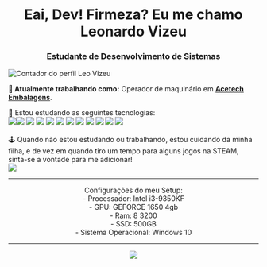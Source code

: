 <h1 align="center">Eai, Dev! Firmeza? Eu me chamo Leonardo Vizeu</h1>
<h3 align="center">Estudante de Desenvolvimento de Sistemas</h3>

<p align="left"> <img src="https://komarev.com/ghpvc/?username=leovizeu" alt="Contador do perfil Leo Vizeu" /> </p>

**💼 Atualmente trabalhando como:** Operador de maquinário em <a href="https://acetech.com.br" target="_blank"><b>Acetech Embalagens</b></a>.

📝 Estou estudando as seguintes tecnologias: <br>
<img src="https://img.shields.io/badge/Java-ED8B00?style=for-the-badge&logo=java&logoColor=white"/><img src="https://img.shields.io/badge/HTML5-E34F26?style=for-the-badge&logo=html5&logoColor=white" /> <img src="https://img.shields.io/badge/CSS3-1572B6?style=for-the-badge&logo=css3&logoColor=white" /> <img src="https://img.shields.io/badge/JavaScript-323330?style=for-the-badge&logo=javascript&logoColor=F7DF1E"/> <img src="https://img.shields.io/badge/Angular-DD0031?style=for-the-badge&logo=angular&logoColor=white"/> <img src="https://img.shields.io/badge/Sass-CC6699?style=for-the-badge&logo=sass&logoColor=white" /> <img src= "https://img.shields.io/badge/Bootstrap-563D7C?style=for-the-badge&logo=bootstrap&logoColor=white" /> <img src= "https://img.shields.io/badge/Spring_Boot-F2F4F9?style=for-the-badge&logo=spring-boot" /> <img src= "https://img.shields.io/badge/Docker-2CA5E0?style=for-the-badge&logo=docker&logoColor=white" /> <img src= "https://img.shields.io/badge/Git-F05032?style=for-the-badge&logo=git&logoColor=white" /> <img src= "https://img.shields.io/badge/Insomnia-5849be?style=for-the-badge&logo=Insomnia&logoColor=white" /> <img src= "https://img.shields.io/badge/MySQL-00000F?style=for-the-badge&logo=mysql&logoColor=white" /> <br><br>
🕹️ Quando não estou estudando ou trabalhando, estou cuidando da minha filha, e de vez em quando tiro um tempo para alguns jogos na STEAM, sinta-se a vontade para me adicionar!<br> <a align="center" href="https://steamcommunity.com/id/leovizeu/" target="_blank"><img src="https://img.shields.io/badge/Steam-000000?style=for-the-badge&logo=steam&logoColor=white"></a>

</p>

<hr />
<p align="center">Configurações do meu Setup:
  <br>
  - Processador: Intel i3-9350KF
   <br>
  - GPU: GEFORCE 1650 4gb
   <br>
  - Ram: 8  3200
   <br>
  - SSD: 500GB
   <br>
  - Sistema Operacional: Windows 10
  </p>

<hr />

<p align="center">
<a href="https://git.io/streak-stats"><img src="https://github-readme-streak-stats.herokuapp.com?user=leovizeu&theme=Javascript-dark&hide_border=true&locale=pt_BR&date_format=j%2Fn%5B%2FY%5D"/></a>
</p>
